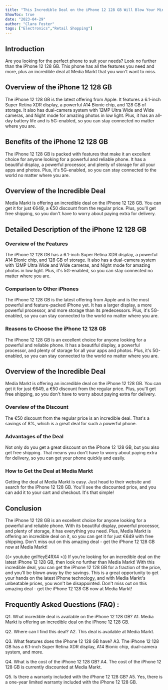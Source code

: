 ```yaml
---
title: "This Incredible Deal on the iPhone 12 128 GB Will Blow Your Mind - Get It Now at Media Markt!"
ShowToc: true 
date: "2023-04-29"
author: "Clara Foster" 
tags: ["Electronics","Retail Shopping"]
---
```

## Introduction
Are you looking for the perfect phone to suit your needs? Look no further than the iPhone 12 128 GB. This phone has all the features you need and more, plus an incredible deal at Media Markt that you won't want to miss. 

## Overview of the iPhone 12 128 GB
The iPhone 12 128 GB is the latest offering from Apple. It features a 6.1-inch Super Retina XDR display, a powerful A14 Bionic chip, and 128 GB of storage. It also has dual-camera system with 12MP Ultra Wide and Wide cameras, and Night mode for amazing photos in low light. Plus, it has an all-day battery life and is 5G-enabled, so you can stay connected no matter where you are. 

## Benefits of the iPhone 12 128 GB
The iPhone 12 128 GB is packed with features that make it an excellent choice for anyone looking for a powerful and reliable phone. It has a beautiful display, a powerful processor, and plenty of storage for all your apps and photos. Plus, it's 5G-enabled, so you can stay connected to the world no matter where you are. 

## Overview of the Incredible Deal
Media Markt is offering an incredible deal on the iPhone 12 128 GB. You can get it for just €649, a €50 discount from the regular price. Plus, you'll get free shipping, so you don't have to worry about paying extra for delivery. 

## Detailed Description of the iPhone 12 128 GB
### Overview of the Features
The iPhone 12 128 GB has a 6.1-inch Super Retina XDR display, a powerful A14 Bionic chip, and 128 GB of storage. It also has a dual-camera system with 12MP Ultra Wide and Wide cameras, and Night mode for amazing photos in low light. Plus, it's 5G-enabled, so you can stay connected no matter where you are. 

### Comparison to Other iPhones
The iPhone 12 128 GB is the latest offering from Apple and is the most powerful and feature-packed iPhone yet. It has a larger display, a more powerful processor, and more storage than its predecessors. Plus, it's 5G-enabled, so you can stay connected to the world no matter where you are. 

### Reasons to Choose the iPhone 12 128 GB
The iPhone 12 128 GB is an excellent choice for anyone looking for a powerful and reliable phone. It has a beautiful display, a powerful processor, and plenty of storage for all your apps and photos. Plus, it's 5G-enabled, so you can stay connected to the world no matter where you are. 

## Overview of the Incredible Deal
Media Markt is offering an incredible deal on the iPhone 12 128 GB. You can get it for just €649, a €50 discount from the regular price. Plus, you'll get free shipping, so you don't have to worry about paying extra for delivery. 

### Overview of the Discount
The €50 discount from the regular price is an incredible deal. That's a savings of 8%, which is a great deal for such a powerful phone. 

### Advantages of the Deal
Not only do you get a great discount on the iPhone 12 128 GB, but you also get free shipping. That means you don't have to worry about paying extra for delivery, so you can get your phone quickly and easily. 

### How to Get the Deal at Media Markt
Getting the deal at Media Markt is easy. Just head to their website and search for the iPhone 12 128 GB. You'll see the discounted price, and you can add it to your cart and checkout. It's that simple! 

## Conclusion
The iPhone 12 128 GB is an excellent choice for anyone looking for a powerful and reliable phone. With its beautiful display, powerful processor, and plenty of storage, it has everything you need. Plus, Media Markt is offering an incredible deal on it, so you can get it for just €649 with free shipping. Don't miss out on this amazing deal - get the iPhone 12 128 GB now at Media Markt!

{{< youtube gnlYeyE4RX4 >}} 
If you're looking for an incredible deal on the latest iPhone 12 128 GB, then look no further than Media Markt! With this incredible deal, you can get the iPhone 12 128 GB for a fraction of the price, and you'll be blown away by the savings. This is a great opportunity to get your hands on the latest iPhone technology, and with Media Markt's unbeatable prices, you won't be disappointed. Don't miss out on this amazing deal - get the iPhone 12 128 GB now at Media Markt!

## Frequently Asked Questions (FAQ) :
Q1. What incredible deal is available on the iPhone 12 128 GB?
A1. Media Markt is offering an incredible deal on the iPhone 12 128 GB. 

Q2. Where can I find this deal?
A2. This deal is available at Media Markt. 

Q3. What features does the iPhone 12 128 GB have?
A3. The iPhone 12 128 GB has a 6.1-inch Super Retina XDR display, A14 Bionic chip, dual-camera system, and more. 

Q4. What is the cost of the iPhone 12 128 GB?
A4. The cost of the iPhone 12 128 GB is currently discounted at Media Markt. 

Q5. Is there a warranty included with the iPhone 12 128 GB?
A5. Yes, there is a one-year limited warranty included with the iPhone 12 128 GB.


